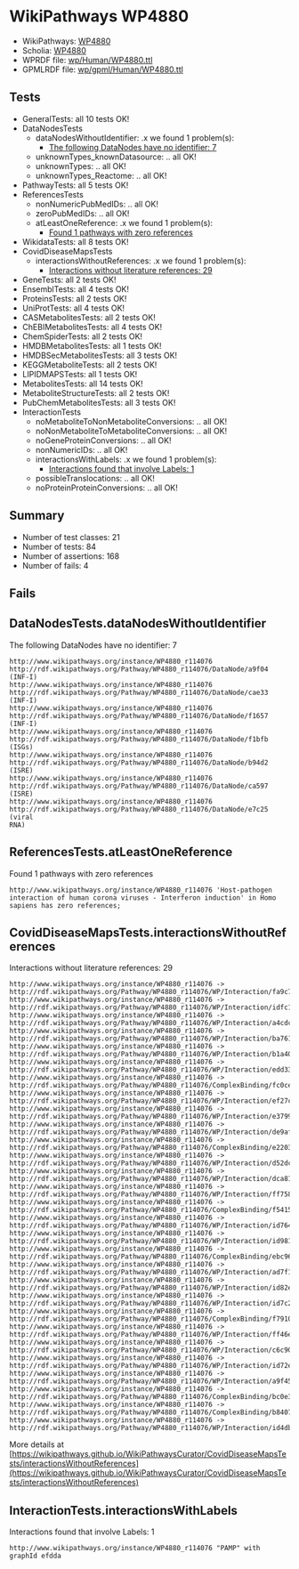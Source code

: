 # WikiPathways WP4880

* WikiPathways: [WP4880](https://identifiers.org/wikipathways:WP4880)
* Scholia: [WP4880](https://scholia.toolforge.org/wikipathways/WP4880)
* WPRDF file: [wp/Human/WP4880.ttl](../wp/Human/WP4880.ttl)
* GPMLRDF file: [wp/gpml/Human/WP4880.ttl](../wp/gpml/Human/WP4880.ttl)

## Tests
* GeneralTests: all 10 tests OK!
* DataNodesTests
    * dataNodesWithoutIdentifier: .x we found 1 problem(s):
        * [The following DataNodes have no identifier: 7](#d2d32fa6)
    * unknownTypes_knownDatasource: .. all OK!
    * unknownTypes: .. all OK!
    * unknownTypes_Reactome: .. all OK!
* PathwayTests: all 5 tests OK!
* ReferencesTests
    * nonNumericPubMedIDs: .. all OK!
    * zeroPubMedIDs: .. all OK!
    * atLeastOneReference: .x we found 1 problem(s):
        * [Found 1 pathways with zero references](#35eb778e)
* WikidataTests: all 8 tests OK!
* CovidDiseaseMapsTests
    * interactionsWithoutReferences: .x we found 1 problem(s):
        * [Interactions without literature references: 29](#9701cd09)
* GeneTests: all 2 tests OK!
* EnsemblTests: all 4 tests OK!
* ProteinsTests: all 2 tests OK!
* UniProtTests: all 4 tests OK!
* CASMetabolitesTests: all 2 tests OK!
* ChEBIMetabolitesTests: all 4 tests OK!
* ChemSpiderTests: all 2 tests OK!
* HMDBMetabolitesTests: all 1 tests OK!
* HMDBSecMetabolitesTests: all 3 tests OK!
* KEGGMetaboliteTests: all 2 tests OK!
* LIPIDMAPSTests: all 1 tests OK!
* MetabolitesTests: all 14 tests OK!
* MetaboliteStructureTests: all 2 tests OK!
* PubChemMetabolitesTests: all 3 tests OK!
* InteractionTests
    * noMetaboliteToNonMetaboliteConversions: .. all OK!
    * noNonMetaboliteToMetaboliteConversions: .. all OK!
    * noGeneProteinConversions: .. all OK!
    * nonNumericIDs: .. all OK!
    * interactionsWithLabels: .x we found 1 problem(s):
        * [Interactions found that involve Labels: 1](#630d2678)
    * possibleTranslocations: .. all OK!
    * noProteinProteinConversions: .. all OK!


## Summary

* Number of test classes: 21
* Number of tests: 84
* Number of assertions: 168
* Number of fails: 4

## Fails

<a name="d2d32fa6" />

## DataNodesTests.dataNodesWithoutIdentifier

The following DataNodes have no identifier: 7
```
http://www.wikipathways.org/instance/WP4880_r114076 http://rdf.wikipathways.org/Pathway/WP4880_r114076/DataNode/a9f04 (INF-I)
http://www.wikipathways.org/instance/WP4880_r114076 http://rdf.wikipathways.org/Pathway/WP4880_r114076/DataNode/cae33 (INF-I)
http://www.wikipathways.org/instance/WP4880_r114076 http://rdf.wikipathways.org/Pathway/WP4880_r114076/DataNode/f1657 (INF-I)
http://www.wikipathways.org/instance/WP4880_r114076 http://rdf.wikipathways.org/Pathway/WP4880_r114076/DataNode/f1bfb (ISGs)
http://www.wikipathways.org/instance/WP4880_r114076 http://rdf.wikipathways.org/Pathway/WP4880_r114076/DataNode/b94d2 (ISRE)
http://www.wikipathways.org/instance/WP4880_r114076 http://rdf.wikipathways.org/Pathway/WP4880_r114076/DataNode/ca597 (ISRE)
http://www.wikipathways.org/instance/WP4880_r114076 http://rdf.wikipathways.org/Pathway/WP4880_r114076/DataNode/e7c25 (viral
RNA)
```

<a name="35eb778e" />

## ReferencesTests.atLeastOneReference

Found 1 pathways with zero references
```
http://www.wikipathways.org/instance/WP4880_r114076 'Host-pathogen interaction of human corona viruses - Interferon induction' in Homo sapiens has zero references; 
```

<a name="9701cd09" />

## CovidDiseaseMapsTests.interactionsWithoutReferences

Interactions without literature references: 29
```
http://www.wikipathways.org/instance/WP4880_r114076 -> http://rdf.wikipathways.org/Pathway/WP4880_r114076/WP/Interaction/fa9c7
http://www.wikipathways.org/instance/WP4880_r114076 -> http://rdf.wikipathways.org/Pathway/WP4880_r114076/WP/Interaction/idfc1498e4
http://www.wikipathways.org/instance/WP4880_r114076 -> http://rdf.wikipathways.org/Pathway/WP4880_r114076/WP/Interaction/a4cdc
http://www.wikipathways.org/instance/WP4880_r114076 -> http://rdf.wikipathways.org/Pathway/WP4880_r114076/WP/Interaction/ba761
http://www.wikipathways.org/instance/WP4880_r114076 -> http://rdf.wikipathways.org/Pathway/WP4880_r114076/WP/Interaction/b1a40
http://www.wikipathways.org/instance/WP4880_r114076 -> http://rdf.wikipathways.org/Pathway/WP4880_r114076/WP/Interaction/edd33
http://www.wikipathways.org/instance/WP4880_r114076 -> http://rdf.wikipathways.org/Pathway/WP4880_r114076/ComplexBinding/fc0ce
http://www.wikipathways.org/instance/WP4880_r114076 -> http://rdf.wikipathways.org/Pathway/WP4880_r114076/WP/Interaction/ef27c
http://www.wikipathways.org/instance/WP4880_r114076 -> http://rdf.wikipathways.org/Pathway/WP4880_r114076/WP/Interaction/e3799
http://www.wikipathways.org/instance/WP4880_r114076 -> http://rdf.wikipathways.org/Pathway/WP4880_r114076/WP/Interaction/de9af
http://www.wikipathways.org/instance/WP4880_r114076 -> http://rdf.wikipathways.org/Pathway/WP4880_r114076/ComplexBinding/e2203
http://www.wikipathways.org/instance/WP4880_r114076 -> http://rdf.wikipathways.org/Pathway/WP4880_r114076/WP/Interaction/d52dc
http://www.wikipathways.org/instance/WP4880_r114076 -> http://rdf.wikipathways.org/Pathway/WP4880_r114076/WP/Interaction/dca81
http://www.wikipathways.org/instance/WP4880_r114076 -> http://rdf.wikipathways.org/Pathway/WP4880_r114076/WP/Interaction/ff758
http://www.wikipathways.org/instance/WP4880_r114076 -> http://rdf.wikipathways.org/Pathway/WP4880_r114076/ComplexBinding/f5415
http://www.wikipathways.org/instance/WP4880_r114076 -> http://rdf.wikipathways.org/Pathway/WP4880_r114076/WP/Interaction/id764393e3
http://www.wikipathways.org/instance/WP4880_r114076 -> http://rdf.wikipathways.org/Pathway/WP4880_r114076/WP/Interaction/id981e6cb4
http://www.wikipathways.org/instance/WP4880_r114076 -> http://rdf.wikipathways.org/Pathway/WP4880_r114076/ComplexBinding/ebc96
http://www.wikipathways.org/instance/WP4880_r114076 -> http://rdf.wikipathways.org/Pathway/WP4880_r114076/WP/Interaction/ad7f1
http://www.wikipathways.org/instance/WP4880_r114076 -> http://rdf.wikipathways.org/Pathway/WP4880_r114076/WP/Interaction/id82ecd04c
http://www.wikipathways.org/instance/WP4880_r114076 -> http://rdf.wikipathways.org/Pathway/WP4880_r114076/WP/Interaction/id7c297d34
http://www.wikipathways.org/instance/WP4880_r114076 -> http://rdf.wikipathways.org/Pathway/WP4880_r114076/ComplexBinding/f7910
http://www.wikipathways.org/instance/WP4880_r114076 -> http://rdf.wikipathways.org/Pathway/WP4880_r114076/WP/Interaction/ff46e
http://www.wikipathways.org/instance/WP4880_r114076 -> http://rdf.wikipathways.org/Pathway/WP4880_r114076/WP/Interaction/c6c90
http://www.wikipathways.org/instance/WP4880_r114076 -> http://rdf.wikipathways.org/Pathway/WP4880_r114076/WP/Interaction/id72e167d2
http://www.wikipathways.org/instance/WP4880_r114076 -> http://rdf.wikipathways.org/Pathway/WP4880_r114076/WP/Interaction/a9f45
http://www.wikipathways.org/instance/WP4880_r114076 -> http://rdf.wikipathways.org/Pathway/WP4880_r114076/ComplexBinding/bc0e3
http://www.wikipathways.org/instance/WP4880_r114076 -> http://rdf.wikipathways.org/Pathway/WP4880_r114076/ComplexBinding/b8407
http://www.wikipathways.org/instance/WP4880_r114076 -> http://rdf.wikipathways.org/Pathway/WP4880_r114076/WP/Interaction/id4db933d9
```

More details at [https://wikipathways.github.io/WikiPathwaysCurator/CovidDiseaseMapsTests/interactionsWithoutReferences](https://wikipathways.github.io/WikiPathwaysCurator/CovidDiseaseMapsTests/interactionsWithoutReferences)

<a name="630d2678" />

## InteractionTests.interactionsWithLabels

Interactions found that involve Labels: 1
```
http://www.wikipathways.org/instance/WP4880_r114076 "PAMP" with graphId efdda
```

